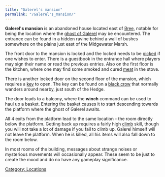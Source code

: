 ```yaml
---
title: "Galerel's mansion"
permalink: "/Galerel's_mansion/"
---
```


**Galerel's mansion** is an abandoned house located east of
[Bree](Bree "wikilink"), notable for being the location where the [ghost
of Galerel](ghost_of_Galerel "wikilink") may be encountered. The
entrance can be found in a hidden ravine behind a wall of bushes
somewhere on the plains just east of the Midgewater Marsh.

The front door to the mansion is locked and the locked needs to be
[picked](pick "wikilink") if one wishes to enter. There is a guestbook
in the entrance hall where players may sign their name or read the
previous entries. Also on the first floor is the kitchen, where one may
find some smoked and cured [meat](meat "wikilink") in the stove.

There is another locked door on the second floor of the mansion, which
requires a [key](tinted_brass_key "wikilink") to open. The key can be
found on a [black crow](black_crow "wikilink") that normally wanders
around nearby, just south of the Hedge.

The door leads to a balcony, where the **winch** command can be used to
haul up a basket. Entering the basket causes it to start descending
towards the platform where the ghost of Galerel awaits.

All 4 exits from the platform lead to the same location - the room
directly below the platform. Getting back up requires a fairly high
[climb](climb "wikilink") skill, though you will not take a lot of
damage if you fail to climb up. Galerel himself will not leave the
platform. When he is killed, all his items will also fall down to the
room below.

In most rooms of the building, messages about strange noises or
mysterious movements will occasionally appear. These seem to be just to
create the mood and do no have any gameplay significance.

[Category: Locations](Category:_Locations "wikilink")